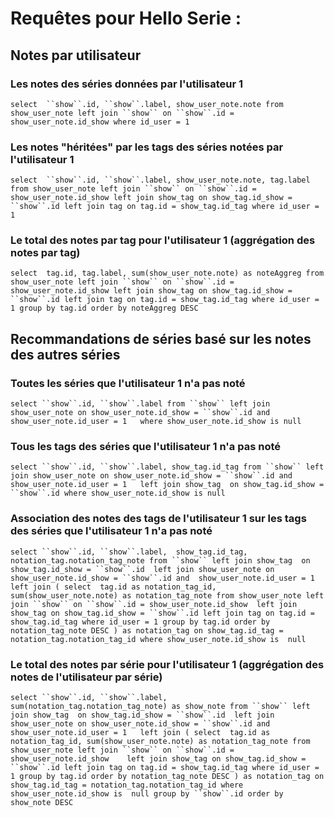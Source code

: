 # Requêtes pour Hello Serie : 
  
## Notes par utilisateur  
    
### Les notes des séries données par l'utilisateur 1 

`select 
``show``.id,
``show``.label,
show_user_note.note
from show_user_note
left join ``show`` on ``show``.id = show_user_note.id_show
where id_user = 1`

### Les notes "héritées" par les tags des séries notées par l'utilisateur 1

`select 
``show``.id,
``show``.label,
show_user_note.note,
tag.label
from show_user_note
left join ``show`` on ``show``.id = show_user_note.id_show
left join show_tag on show_tag.id_show = ``show``.id
left join tag on tag.id = show_tag.id_tag
where id_user = 1`

### Le total des notes par tag pour l'utilisateur 1 (aggrégation des notes par tag)

`select 
tag.id,
tag.label,
sum(show_user_note.note) as noteAggreg
from show_user_note
left join ``show`` on ``show``.id = show_user_note.id_show
left join show_tag on show_tag.id_show = ``show``.id
left join tag on tag.id = show_tag.id_tag
where id_user = 1
group by tag.id
order by noteAggreg DESC`

## Recommandations de séries basé sur les notes des autres séries

### Toutes les séries que l'utilisateur 1 n'a pas noté

`select ``show``.id, ``show``.label
from ``show``
left join show_user_note on show_user_note.id_show = ``show``.id and  show_user_note.id_user = 1  
where show_user_note.id_show is null`

### Tous les tags des séries que l'utilisateur 1 n'a pas noté

`select ``show``.id, ``show``.label, show_tag.id_tag
from ``show``
left join show_user_note on show_user_note.id_show = ``show``.id and  show_user_note.id_user = 1  
left join show_tag  on show_tag.id_show = ``show``.id where show_user_note.id_show is null`

### Association des notes des tags de l'utilisateur 1 sur les tags des séries que l'utilisateur 1 n'a pas noté

`select ``show``.id, ``show``.label, 
show_tag.id_tag,
notation_tag.notation_tag_note
from ``show``
left join show_tag  on show_tag.id_show = ``show``.id 
left join show_user_note on show_user_note.id_show = ``show``.id and  show_user_note.id_user = 1  
left join (
	select 
	tag.id as notation_tag_id,
	sum(show_user_note.note) as notation_tag_note
	from show_user_note
	left join ``show`` on ``show``.id = show_user_note.id_show 
	left join show_tag on show_tag.id_show = ``show``.id
	left join tag on tag.id = show_tag.id_tag
	where id_user = 1
	group by tag.id
	order by notation_tag_note DESC
) as notation_tag on show_tag.id_tag = notation_tag.notation_tag_id
where show_user_note.id_show is  null`

### Le total des notes par série pour l'utilisateur 1 (aggrégation des notes de l'utilisateur par série)

`select ``show``.id, ``show``.label, 
sum(notation_tag.notation_tag_note) as show_note
from ``show``
left join show_tag  on show_tag.id_show = ``show``.id 
left join show_user_note on show_user_note.id_show = ``show``.id and  show_user_note.id_user = 1  
left join (
	select 
	tag.id as notation_tag_id,
	sum(show_user_note.note) as notation_tag_note
	from show_user_note
	left join ``show`` on ``show``.id = show_user_note.id_show	 
	left join show_tag on show_tag.id_show = ``show``.id
	left join tag on tag.id = show_tag.id_tag
	where id_user = 1
	group by tag.id
	order by notation_tag_note DESC
) as notation_tag on show_tag.id_tag = notation_tag.notation_tag_id
where show_user_note.id_show is  null
group by ``show``.id
order by show_note DESC`
